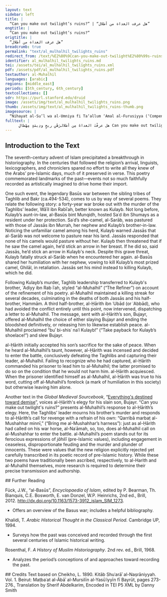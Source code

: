 ```yaml
---
layout: text
sidebar: left
title: |
  “Can you make out twilight’s ruins?” | “هل عرفت الغداة من أطلال”
engtitle: |
  “Can you make out twilight’s ruins?”
origtitle: |
  “هل عرفت الغداة من أطلال”
breadcrumb: true
permalink: "text/al_mulhalhil_twilights_ruins"
redirect_from: /text/%E2%80%9Ccan-you-make-out-twilight%E2%80%99s-ruins%E2%80%9D
identifier: al_mulhalhil_twilights_ruins.md
tei: /assets/tei/al_mulhalhil_twilights_ruins.xml
pdf: /assets/pdf/al_mulhalhil_twilights_ruins.pdf
textauthor: al-Muhalhil
languages: [arabic]
regions: [middle_east]
periods: [5th_century, 6th_century]
textcollections: []
sdr: https://purl.stanford.edu/druid 
image: /assets/img/text/al_mulhalhil_twilights_ruins.png
thumb: /assets/img/text/al_mulhalhil_twilights_ruins-thumb.png
imagesource: |
  “Nihayat al-Su’l wa al-Umniya fi Ta‘allum ‘Amal al-Furusiyya (‘Compendium of Military Arts’)” in Explore Islamic Art Collections. Museum With No Frontiers, 2021.
fulltext: |
      هل عرفْتَ الغداةَ مِن أطلالرَهْنِ ريحٍ ودِيمَةٍ مِهْطالِ Can you make out twilight’s ruins,Subject to windstorm and downpour? يسْتبينُ الحليمُ فيها رُسُوماًدارساتٍ كصنْعَةِ العُمَّالِ A sensible person discerns effacedTraces—the craft of artisans; قد رآها وأهلُها أهلُ صِدْقٍلا يريدون نيَّةَ الارتحالِ He beheld them. Their people—a constant people—Desired no departure.We may read these enigmatic opening lines as a threat to al-Ḥārith’s Bakr tribe. Presumably, al-Muhalhil will reduce the rival clan to the wasteland he has just described. Any sensible person who beholds these ruins must conclude that the land’s inhabitants were violently uprooted. يا لَقَومي لِلَوْعَةِ البَلْبالِولِقَتْلِ الكُماةِ والأبطالِ O my kinfolk, o grief for their agony,The killing of heroes and champions. ولِعيْنٍ تبادر الدَّمعُ منهالِكُلَيْبٍ إذ فاقها بانهمالِ O grief for eyes from which tears rushedLiterally, “And for an eye from which the tear rushed.”For Kulayb, overwhelmed with a downpour. لكليبٍ إذِ الرِّياحُ عليهناسفاتُ التُّرابِ بالأذْيالِ For Kulayb, windswept,The dust-scatterers about him. إنَّني زائرٌ جُمُوعاً لبكْرٍبينهم حارثٌ يُريدُ نِضالي I’ll visit Bakr’s troops,Among them Ḥārith: he desires my strife. قد شَفَيْتُ الغَلِيلَ من آلِ بكْرٍآلِ شَيْبانَ بين عَمٍّ وخالِ I brought out rancor from Bakr’s family,The clan of Shaybān,Shaybān: a sub-clan of the Bakr tribe.uncles between us.Literally: “The family of Shaybān between paternal and maternal uncles,” a possible allusion to the shared blood of the Bakr and Taghlib tribes, derived from the siblings Bakr and Taghlib. كَيْفَ صَبْري وقد قتلْتُم كليباًوشقِيتُم بِقتْله في الخوالي How be patient, and you killed Kulayb?You then suffered for his killing. فلَعَمْري لَأقْتُلَنَّ بكليبٍكلَّ قَيْلٍ يُسَمَّى من الأقيالِ By my life, I’ll kill for KulaybEvery chief named among the chiefs. ولعمري لقد وطِئْتُ بني بكرٍم بما قد جنَوْهُ وَطْءَ النِّعالِ By my life, I stomped Bakr’s offspringFor the crime they committed—the stomp of shoelaces.al-Muhalhil reportedly killed Bujayr, al-Ḥārith’s son, in compensation for the mere shoelace of his brother, Kulayb. See Introduction. لم أدَعْ غيْرَ أَكْلُبٍ ونِساءٍوإماءٍ حواطِبٍ وعيالِ I went without dogs, women,Bondswomen, maidservants, dependents.That is, al-Muhalhil vowed to renounce these and other pleasures until he took vengeance for his brother’s murder. فاشربوا ما وردتُّمُ الآنَ منَّاواصْدِروا خاسرين عن شرِّ حالِ Now drink what you’ve come toLiterally, “Drink what [body of water] you’ve arrived at now from us.”And flee badly defeated. زعمَ القوْمُ أنَّنا جارُ سُوءٍكذبَ القومُ عندنا في المقالِ The nationPresumably the Bakr tribe. claimed we are a harmful neighbor;They maligned us in the claim. لَمْ يَرَ النَّاسُ مِثْلَنَا يَوْمَ سِرْنَانَسْلُبُ المُلْكَ بِالرِّمَاحِ الطِّوَالِ The people hadn’t seen our likes the day we moved,Seizing the reign with long spears; يَوْمَ سِرْنَا إِلَى قَبَائِلِ عَوْفٍبِجُمُوعٍ زُهَاؤُوهَا كَالجِبَالِ The day we moved into ʿAuf’s tribesWith hordes high as mountains. بَيْنَهُمْ مَالِكٌ وَعَمْرٌو وَعَوْفٌوعُقَيْلٌ وصَالحُ بنُ هِلالِ Among them Mālik, and ʿAmr, and ʿAuf;ʿUqayl, and Ṣāliḥ ibn Hilāl. لمْ يَقُمْ سِيْفُ حارِثٍ بِقِتالٍأسْلَمَ الوالِداتِ في الأثقالِ Ḥārith’s sword rose not to fight,It surrendered mothers among the dead.Ḥārith’s sword may here serve as a synecdoche for the Bakr tribe’s army, which failed to protect its women. صَدَقَ الجَارُ إنَّنا قدْ قَتَلْنابِقِبَالِ النِّعالِ رَهْطَ الرِّجالِ The neighbor averred: we surely slewFor the sandal’s strap sundry kinsmen.That is, many men were slain for Kulayb’s shoelace. لا تَمَلَّ القِتالَ يا ابْنَ عُبادٍصَبِّرِ النَّفْسَ إنَّني غَيْرُ سالِ Ibn ʿUbād!That is, al-Ḥārith. the killing will not weary.Take patience: I’ve neither forgotten nor calmed. يا خَليلَيَّ قَرِّبا اليومَ مِنِّيكُلَّ وَرْدٍ وأدْهَمٍ صَهَّالِ Friends!In keeping with dramatic convention, Muhalhil calls out to two imagined companions, as did his rival, al-Ḥārith.Draw near me this dayEvery neigher, red and black.That is, horses, according to the color of their coats. قَرِّبا مَرْبَطَ المُشَهَّرِ مِنِّيلِكُلَيْبَ الَّذي أشابَ قذالي Draw Mushahhar’s harness near—Muhalhil’s ride, Naʿāmah’s match.For Kulayb, who grayed my head. قَرِّبا مَرْبَطَ المُشَهَّرِ مِنِّيواسألاني ولا تطِيلا سُؤالي Draw Mushahhar’s harness near—Ask me, but don’t prolong my inquiry. قَرِّبا مَرْبَطَ المُشَهَّرِ مِنِّيسَوف تبدو لنا ذواتُ الحِجالِ Draw Mushahhar’s harness near—Brides will be revealed to us.Bakr’s women, literally, “the ones of the curtained canopies,” “dhawāt al-ḥijāl,” prospective prisoners of war. قَرِّبا مَرْبَطَ المُشَهَّرِ مِنِّيإنَّ قولي مُطابِقٌ لِفِعالي Draw Mushahhar’s harness near—My speech matches my deeds indeed. قَرِّبا مَرْبَطَ المُشَهَّرِ مِنِّيلِكُلَيْبٍ فداهُ عَمِّي وخالي Draw Mushahhar’s harness near—For Kulayb—may my uncles be ransomed!To wish that a person (or persons) be ransomed for another conveys the seriousness of a subject or situation while communicating the latter’s dearness to the oathmaker. قَرِّبا مَرْبَطَ المُشَهَّرِ مِنِّيلاعتناق الكُماةِ والأبطالِ Draw Mushahhar’s harness near—For the embrace of soldiers and heroes. قَرِّبا مَرْبَطَ المُشَهَّرِ مِنِّيسَوف أصْلي نِيرانَ آلِ بِلالِ Draw Mushahhar’s harness near—I’ll feed the flames of Bilāl’s family. قَرِّبا مَرْبَطَ المُشَهَّرِ مِنِّيإن تلاقت رِجالُهُم ورِجالي Draw Mushahhar’s harness near—Should their men meet mine. قَرِّبا مَرْبَطَ المُشَهَّرِ مِنِّيطالَ لَيلي وأقْصَرَتْ عُذَّالي Draw Mushahhar’s harness near—My night stretched.Probably from riding or raiding. My critics shrank. قَرِّبا مَرْبَطَ المُشَهَّرِ مِنِّييا لبكرٍ وأين منكم وِصالي Draw Mushahhar’s harness near—Bakr! where’s our rendezvous? قَرِّبا مَرْبَطَ المُشَهَّرِ مِنِّيلِنضالٍ إذا أرادوا نِضالي Draw Mushahhar’s harness near—For fighting, should they want my fight. قَرِّبا مَرْبَطَ المُشَهَّرِ مِنِّيلقتيلٍ سَفَتْهُ ريحُ الشَّمالِ Draw Mushahhar’s harness near—For a slain man scattered by the north wind.Presumably, Kulayb’s corpse was left exposed to the elements. قَرِّبا مَرْبَطَ المُشَهَّرِ مِنِّيمع رُمْحٍ مُثَقَّفٍ عَسَّالِ Draw Mushahhar’s harness near—With a straight, supple spear. قَرِّبا مَرْبَطَ المُشَهَّرِ مِنِّيقَرِّباهُ وقَرِّبا سِرْبالي Draw Mushahhar’s harness near—Bring it, and bring my armor, ثُمَّ قولا لِكُلِّ كَهْلٍ وناشٍمن بني بَكْرَ جَرِّدُوا للقِتال Then tell every ready adult maleFrom Bakr’s offspring: unsheathe for bloodshed. قد مَلَكْناكمُ فكُونوا عَبيدًاما لكم عن مِلاكِنا مِن مَجالِ We owned you, so become slaves!You have no leeway from our reign. وخُذُوا حِذْرَكُم وشُدُّوا وجِدُّواواصْبِرُوا للنِّزالِ بعد النِّزالِ Take heed, resolve, and vie;Brace for battle after battle. فلقد أصبحت جمائعُ بكرٍمِثلَ عادٍ إذ مُزِّقَتْ في الرِّمالِ Thus Bakr’s forces becameAs ʿĀd, torn up in the sands.ʿĀd: the notorious tribe obliterated by windstorm. يا كُليبًا أَجِبْ لِدَعْوَةِ داعٍمُوجَعِ القَلبِ دائمِ البَلْبَالِ Kulayb: answer a suppliant’s plea,Heartsore, ever-anxious. فلقد كنتَ غيرَ نِكْسٍ لَدَى البَأْسِ ولا واهنٍ ولا مِكْسالِ You were not one to shun the mighty,Neither weak nor lazy. قد ذبحنا الأطفالَ من آلِ بكرٍوقهرنا كُماتَهُم بالنِّضالِ We butchered Bakr’s family’s children,Thrashed their militia viciously, وكَرَرْنا عليهم وانثنيْنابِسُيوفٍ تقُدُّ في الأوْصالِ Charged them repeatedly, leaned inWith swords slitting joints. أسْلَموا كلَّ ذاتِ بَعْلٍ وأُخْرىذاتَ خِدرٍ غرَّاءَ مِثْلَ الهلالِ They submitted, every wife and othersEnclosed, white as the crescent.Collectively, Bakr’s women, screened by a green veil. See note 15 above. يا لَبَكْرٍ فأوْعِدُوا ما أرَدتُّمواستطعتم فما لِذا مِن زوالِ So threaten, Bakr, all you wishOr can, for there’s no end to our plunder. 
--- 
```

## Introduction to the Text 
<p>The seventh-century advent of Islam precipitated a breakthrough in historiography. In the centuries that followed the religion’s arrival, linguists, lexicographers, and chroniclers spared no effort to write all they knew of the Arabs’ pre-Islamic days, much of it preserved in verse. This poetry commemorated landmarks of the past—events not so much faithfully recorded as artistically imagined to drive home their import.</p> <p>One such event, the legendary Basūs war between the sibling tribes of Taghlib and Bakr (ca.494-534), comes to us by way of several poems. They relate the following story: a forty-year war broke out with the murder of the Taghlibs’ leader, Wāʾil ibn Rabīʿah, better known as Kulayb. Not long before, Kulayb’s aunt-in-law, al-Basūs bint Munqidh, hosted Saʿd ibn Shumays as a resident under her protection. Saʿd’s she-camel, al-Sarāb, was pastured with those of Jassās ibn Murrah, her nephew and Kulayb’s brother-in-law. Noticing the unfamiliar camel among his herd, Kulayb warned Jassās that al-Sarāb was not welcome to pasture near his land. Jassās responded that none of his camels would pasture without her. Kulayb then threatened that if he saw the camel again, he’d stick an arrow in her breast. If he did so, said Jassās, he’d stick an arrow in Kulayb's neck. Despite this grave threat, Kulayb fatally struck al-Sarāb when he encountered her again. al-Basūs shared her humiliation with her nephew, vowing to kill Kulayb’s most prized camel, Ghilāl, in retaliation. Jassās set his mind instead to killing Kulayb, which he did.</p> <p>Following Kulayb’s murder, Taghlib leadership transferred to Kulayb's brother, ʿAdiyy ibn Rab īʿah, styled “al-Muhalhil” (“The Refiner”) on account of the refinement of his poetry. al-Muhalhil maintained a killing streak for several decades, culminating in the deaths of both Jassās and his half-brother, Hammām. A third half-brother, al-Ḥārith ibn ʿUbād (or ʿAbbād), who had avoided the conflict entirely until this point, now intervened, dispatching a letter to al-Muhalhil. The message, sent with al-Ḥārith’s son, Bujayr, offered al-Muhalhil the choice of either slaying Bujayr and ending the bloodshed definitively, or releasing him to likewise establish peace. al-Muhalhil proclaimed “buʾ bi-shisʿ naʿl Kulayb!” (“Take payback for Kulayb’s shoelace!”) and slew Bujayr.</p> <p>al-Ḥārith initially accepted his son’s sacrifice for the sake of peace. When he heard al-Muhalhil’s taunt, however, al-Ḥārith was incensed and decided to enter the battle, conclusively defeating the Taghlibs and capturing their leader, al-Muhalhil. Failing to recognize who he had captured, al-Ḥārith commanded his prisoner to lead him to al-Muhalhil; the latter promised to do so on the condition that he would not harm him. al-Ḥārith acquiesced. When the prisoner identified himself as al-Muhalhil, al-Ḥārith was true to his word, cutting off al-Muhalhil’s forelock (a mark of humiliation in this society) but otherwise leaving him alone.</p> <p>Another text in the <em>Global Medieval Sourcebook</em>, “<a href="http://sourcebook.stanford.edu/text/everythings-destined-toward-demise">Everything's destined toward demise</a>”, voices al-Ḥārith's elegy for his slain son, Bujayr. “Can you make out twilight's ruins?” presents al-Muhalhil’s response to al-Ḥārith’s elegy. Here, the Taghlibs’ leader mourns his brother’s murder and responds to al-Ḥārith’s call for revenge with a refrain of his own: “Qarribā marbaṭ al-Mushahhar minnī,” (“Bring me al-Mushahhar’s harness”): just as al-Ḥārith had called on his war horse, al-Naʿāmah, so, too, does al-Muhalhil call on al-Mushahhar to enter the battle. al-Muhalhil’s poem stands out for its ferocious expressions of <em>jāhilī </em>(pre-Islamic values), including engagement in ceaseless, disproportionate feuding and the murder and plunder of innocents. These were values that the new religion explicitly rejected yet carefully transcribed in its poetic record of pre-Islamic history. While these two poems have traditionally been ascribed, respectively, to al-Harith and al-Muhalhil themselves, more research is required to determine their precise transmission and authorship.</p>
## Further Reading 
<p>Fück, J.W., “al-Basūs”, <em>Encyclopaedia of Islam</em>, edited by P. Bearman, Th. Bianquis, C.E. Bosworth, E. van Donzel, W.P. Heinrichs, 2nd ed., Brill, 2012. <a href="http://dx.doi.org/10.1163/1573-3912_islam_SIM_1273">http://dx.doi.org/10.1163/1573-3912_islam_SIM_1273</a>.</p> <ul> <li>Offers an overview of the Basus war; includes a helpful bibliography.</li> </ul> <p>Khalidi, T. <em>Arabic Historical Thought in the Classical Period. </em>Cambridge UP, 1994.</p> <ul> <li>Surveys how the past was conceived and recorded through the first several centuries of Islamic historical writing.</li> </ul> <p>Rosenthal, F. <em>A History of Muslim Historiography</em>. 2nd rev. ed., Brill, 1968.</p> <ul> <li>Analyzes the period’s conceptions of and approaches toward recording the past.</li> </ul>
## Credits
Text based on Cheikho, L. 1890. Kitāb Shuʿarāʾ al-Naṣrāniyyah. Vol. 1. Beirut: Maṭbaʿat al-Ābāʾ al-Mursilīn al-Yasūʿiyyīn fī Bayrūt, pages 273-276., Translation by Sherif Abdelkarim, Encoded in TEI P5 XML by Danny Smith
